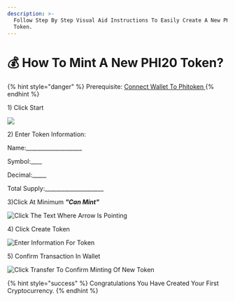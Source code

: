 ```yaml
---
description: >-
  Follow Step By Step Visual Aid Instructions To Easily Create A New PHI20
  Token.
---
```


# 💰 How To Mint A New PHI20 Token?

{% hint style="danger" %}
Prerequisite: [Connect Wallet To Phitoken ](how-to-connect-to-phitoken-app.md)
{% endhint %}

1\) Click Start&#x20;

![](../../.gitbook/assets/IMG\_4617.jpg)

2\) Enter Token Information:

Name:\_\_\_\_\_\_\_\_\_\_\_\_\_\_\_\_\_\_\_\_

Symbol:\_\_\_\_

Decimal:\_\_\_\_\_

Total Supply:\_\_\_\_\_\_\_\_\_\_\_\_\_\_\_\_\_\_\_\_\_

3\)Click At Minimum _**"Can Mint"**_

![Click The Text Where Arrow Is Pointing](../../.gitbook/assets/IMG\_4616.jpg)

4\) Click Create Token

![Enter Information For Token](../../.gitbook/assets/IMG\_4405.jpg)

5\) Confirm Transaction In Wallet

![Click Transfer To Confirm Minting Of New Token](../../.gitbook/assets/IMG\_4618.jpg)

{% hint style="success" %}
Congratulations You Have Created Your First Cryptocurrency.&#x20;
{% endhint %}
